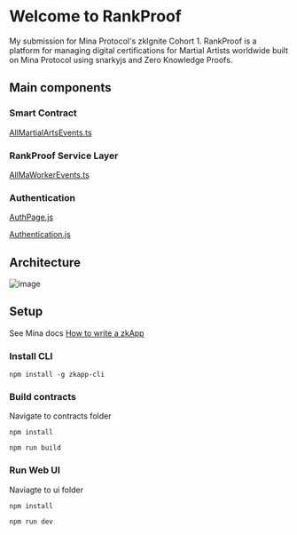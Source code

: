 # Welcome to RankProof

My submission for Mina Protocol's zkIgnite Cohort 1. RankProof is a platform for managing digital certifications for Martial Artists worldwide built on Mina Protocol using snarkyjs and Zero Knowledge Proofs.

## Main components

### Smart Contract

[AllMartialArtsEvents.ts](https://github.com/anandcsingh/rankproof/blob/main/contracts/src/AllMartialArtsEvents.ts)

### RankProof Service Layer

[AllMaWorkerEvents.ts](https://github.com/anandcsingh/rankproof/blob/main/ui/src/modules/workers/AllMaWorkerEvents.ts)

### Authentication

[AuthPage.js](https://github.com/anandcsingh/rankproof/blob/main/ui/src/components/layout/AuthPage.js)

[Authentication.js](https://github.com/anandcsingh/rankproof/blob/main/ui/src/modules/Authentication.js)

## Architecture

![image](https://github.com/anandcsingh/rankproof/assets/4129994/7c0c4543-338f-4648-a3b4-22782a241701)


## Setup

See Mina docs [How to write a zkApp](https://docs.minaprotocol.com/zkapps/how-to-write-a-zkapp)

### Install CLI
```
npm install -g zkapp-cli
```
### Build contracts
Navigate to contracts folder
```
npm install
```
```
npm run build
```

### Run Web UI
Naviagte to ui folder

```
npm install
```

```
npm run dev
```
